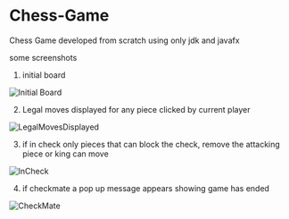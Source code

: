 # Chess-Game
Chess Game developed from scratch using only jdk and javafx 

some screenshots

1) initial board

![Initial Board](https://github.com/Nour-Osama/Chess-Game/assets/69211641/48bd1aff-2507-4fb2-983c-6b911da06147)

2) Legal moves displayed for any piece clicked by current player

![LegalMovesDisplayed](https://github.com/Nour-Osama/Chess-Game/assets/69211641/06b29e77-195e-4065-b8dd-c39370514555)

3) if in check only pieces that can block the check, remove the attacking piece or king can move

![InCheck](https://github.com/Nour-Osama/Chess-Game/assets/69211641/7f8abb61-138c-424f-b3a1-0c04f1cc16d0)

4) if checkmate a pop up message appears showing game has ended

![CheckMate](https://github.com/Nour-Osama/Chess-Game/assets/69211641/f17c807a-cf05-4572-8787-e9051661d822)

